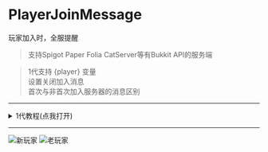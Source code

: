 # PlayerJoinMessage

玩家加入时，全服提醒

> 支持Spigot Paper Folia CatServer等有Bukkit API的服务端

> 1代支持 {player} 变量  
> 设置关闭加入消息  
> 首次与非首次加入服务器的消息区别

---

<details>
<summary>1代教程(点我打开)</summary>

>命令  
> /playerjoinmessage reload - 重载  
> 
![1711261427100.png](https://img.fastmirror.net/s/2024/03/24/65ffc6ee93803.png)

>配置文件
```yaml
# 配置文件版本
ver: 3

#启用统计信息
bStats: true

# 是否取消发送默认的加入消息
notSendJoinMessage: true

# 第一次加入全服播报
firstJoinMessage:
  - "[新玩家加入] &b {player}"

# 第二次及之后加入播报
JoinMessage:
  - "你好&b&l{player}&r 欢迎来到服务器"
```

</details>

---

![新玩家](https://img.fastmirror.net/s/2024/03/24/65ffc65c98f50.png)
![老玩家](https://img.fastmirror.net/s/2024/03/24/65ffc65d22294.png)